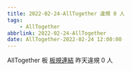 ```yaml
---
title: 2022-02-24-AllTogether 違規 0 人
tags:
    - AllTogether
abbrlink: 2022-02-24-AllTogether
date: AllTogether-2022-02-24 12:00:00
---
```

AllTogether 板 [板規連結](https://www.ptt.cc/bbs/AllTogether/M.1643211430.A.5FB.html)
昨天違規 0 人
